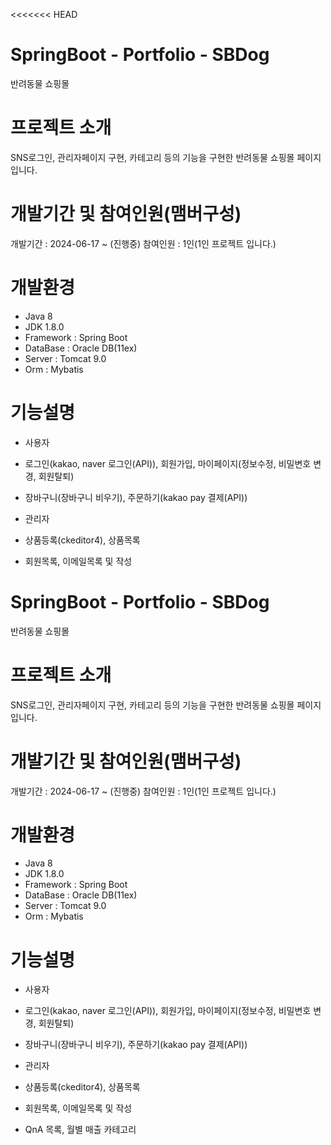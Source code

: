 <<<<<<< HEAD
# SpringBoot - Portfolio - SBDog
반려동물 쇼핑몰


# 프로젝트 소개
SNS로그인, 관리자페이지 구현, 카테고리 등의 기능을 구현한 반려동물 쇼핑몰 페이지 입니다.


# 개발기간 및 참여인원(맴버구성)
개발기간 : 2024-06-17 ~ (진행중)
참여인원 : 1인(1인 프로젝트 입니다.)


# 개발환경
- Java 8
- JDK 1.8.0
- Framework : Spring Boot
- DataBase : Oracle DB(11ex)
- Server : Tomcat 9.0
- Orm : Mybatis


# 기능설명
- 사용자
- 로그인(kakao, naver 로그인(API)), 회원가입, 마이페이지(정보수정, 비밀변호 변경, 회원탈퇴)
- 장바구니(장바구니 비우기), 주문하기(kakao pay 결제(API))


- 관리자
- 상품등록(ckeditor4), 상품목록
- 회원목록, 이메일목록 및 작성


# SpringBoot - Portfolio - SBDog
반려동물 쇼핑몰


# 프로젝트 소개
SNS로그인, 관리자페이지 구현, 카테고리 등의 기능을 구현한 반려동물 쇼핑몰 페이지 입니다.


# 개발기간 및 참여인원(맴버구성)
개발기간 : 2024-06-17 ~ (진행중)
참여인원 : 1인(1인 프로젝트 입니다.)


# 개발환경
- Java 8
- JDK 1.8.0
- Framework : Spring Boot
- DataBase : Oracle DB(11ex)
- Server : Tomcat 9.0
- Orm : Mybatis


# 기능설명
- 사용자
- 로그인(kakao, naver 로그인(API)), 회원가입, 마이페이지(정보수정, 비밀변호 변경, 회원탈퇴)
- 장바구니(장바구니 비우기), 주문하기(kakao pay 결제(API))


- 관리자
- 상품등록(ckeditor4), 상품목록
- 회원목록, 이메일목록 및 작성
- QnA 목록, 월별 매출 카테고리
